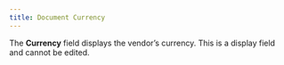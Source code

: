 ```yaml
---
title: Document Currency
---
```



The **Currency** field displays the vendor’s currency. This is a display field and cannot be edited.
